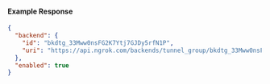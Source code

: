 <!-- Code generated for API Clients. DO NOT EDIT. -->

#### Example Response

```json
{
  "backend": {
    "id": "bkdtg_33Mww0nsFG2K7Ytj7GJDy5rfN1P",
    "uri": "https://api.ngrok.com/backends/tunnel_group/bkdtg_33Mww0nsFG2K7Ytj7GJDy5rfN1P"
  },
  "enabled": true
}
```
